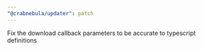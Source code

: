 ```yaml
---
"@crabnebula/updater": patch
---
```


Fix the download callback parameters to be accurate to typescript definitions
